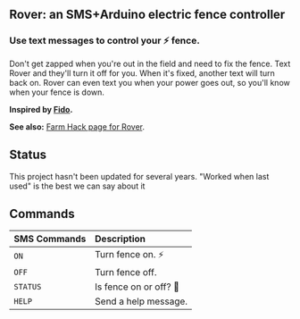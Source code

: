 Rover: an SMS+Arduino electric fence controller
----
### Use text messages to control your :zap: fence.

Don't get zapped when you're out in the field and need to fix the fence.  Text
Rover and they'll turn it off for you.  When it's fixed, another text will turn
back on.  Rover can even text you when your power goes out, so you'll know when
your fence is down.

**Inspired by [Fido](https://github.com/lthiery/Fido).**

**See also:** [Farm Hack page for Rover](http://farmhack.org/tools/rover-remote-electric-fence-switch-text-message).

Status
----
This project hasn't been updated for several years.  "Worked when last used" is the best we can say about it

Commands
----
| SMS Commands   | Description                    |
|:---------------|:-------------------------------|
| `ON`           | Turn fence on. :zap:           |
| `OFF`          | Turn fence off.                |
| `STATUS`       | Is fence on or off? :calling:  |
| `HELP`         | Send a help message.           |
